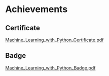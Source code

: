 

# Achievements
## Certificate
[Machine_Learning_with_Python_Certificate.pdf](https://prod-files-secure.s3.us-west-2.amazonaws.com/03e82b26-cccb-4906-bb56-adabcbdc0655/0f35a87e-0c16-48ac-af62-4e4cc34c6a19/Machine_Learning_with_Python_Certificate.pdf?X-Amz-Algorithm=AWS4-HMAC-SHA256&X-Amz-Content-Sha256=UNSIGNED-PAYLOAD&X-Amz-Credential=ASIAZI2LB4663FY7GDGM%2F20250204%2Fus-west-2%2Fs3%2Faws4_request&X-Amz-Date=20250204T182001Z&X-Amz-Expires=3600&X-Amz-Security-Token=IQoJb3JpZ2luX2VjEBoaCXVzLXdlc3QtMiJHMEUCIBV3xa22g6%2FFt2HC2M9fkEL7wT8omMwUoDf7BT9xTKc9AiEA5E%2BXOjhAICNeNMiCwnGKtfR6jtl5%2FZeD6z5UdW3%2FqGwq%2FwMIMxAAGgw2Mzc0MjMxODM4MDUiDOepQVogysaBX1e0KyrcA20YCOSbKWn8XeQ%2FoEB7av%2B7MMm9YNuDH3I6Hk1wEvEncuYEiSosO0QC6PS85zriW1IEOCX0igGU8bR01cTLoKAaxID%2FwhmqXhaT6YI4LzpX2UaCt8MnNG8WcP3cyZepbRB1Ot3Ty3P0ID4I0MMIl3jeNxBNMI2HStgMWpPharF6ycLouI5XGqFItalJ70UfYE%2Be%2FjyNv8bV%2FT6Us1bbnOIhDi2M2kIoY9zdZySX8WiGW3kZsDstzsUzKeI%2FN4%2FcXE6%2FwtqxflQjQX00S9x9DLb7QDHIWvM6hbbhPBcOGTT3sbmKwXfHdg1gZCVagVH5iYYnpXPk9dtKFjPggoEVwOyNzQr9M7C4I2PrGpEl8%2FPr736vOVlB3j91r9Z6rs88RUM%2B2bFE9WfazHpVKngz7Ng%2B5kbfTgd6xz4mop8QVYMui9UyO6JTKLSNLdsWXUV08EbEg7CPyZerQW3hd%2FA8tze8lL3ARxX8UdfqCHDH%2FXd7NA0cAIl117yhQjXSs6OjR4n4DuvX1FV%2Bd%2FCoDIDj5jB%2BF112wnIMVIMV6yH1uzV1HJ9YNlVF%2F%2F%2FNllkdAg%2FFRn0K8hT0MPiZLB5tLax7GWHtE6GlnCw0SI2T5ikGWVtLWqb2TPj6XFp7bOvYMO6gib0GOqUBQweqY4j6zBx8nvaLNFcaP8Md%2FaARSJsC2HzwSSev6YLfLb0rpVhgNpGHCh2n2lrykgDjBub5Qq0Li0ybBoZC2ldy8Per0Jg0Lw0FnE5fH%2BRtPTPFw0IheZV6MuheH2XX4ZH3jm7UJm%2B876J1R6ntxawmWPqDVsEviXXlOn1Kknrqbjiz9zTKZkcWJM3EexE1gPBWFXm9E1sJCl166OzWT%2FKcm%2FAc&X-Amz-Signature=9cbde16feef234bded794fec1f57a187e2fa3769a8f20a533fe290dc63cb1d7a&X-Amz-SignedHeaders=host&x-id=GetObject)
## Badge
[Machine_Learning_with_Python_Badge.pdf](https://prod-files-secure.s3.us-west-2.amazonaws.com/03e82b26-cccb-4906-bb56-adabcbdc0655/ff622a22-73d6-44e3-9c7b-e89a8e61b7aa/Machine_Learning_with_Python_Badge.pdf?X-Amz-Algorithm=AWS4-HMAC-SHA256&X-Amz-Content-Sha256=UNSIGNED-PAYLOAD&X-Amz-Credential=ASIAZI2LB4663FY7GDGM%2F20250204%2Fus-west-2%2Fs3%2Faws4_request&X-Amz-Date=20250204T182001Z&X-Amz-Expires=3600&X-Amz-Security-Token=IQoJb3JpZ2luX2VjEBoaCXVzLXdlc3QtMiJHMEUCIBV3xa22g6%2FFt2HC2M9fkEL7wT8omMwUoDf7BT9xTKc9AiEA5E%2BXOjhAICNeNMiCwnGKtfR6jtl5%2FZeD6z5UdW3%2FqGwq%2FwMIMxAAGgw2Mzc0MjMxODM4MDUiDOepQVogysaBX1e0KyrcA20YCOSbKWn8XeQ%2FoEB7av%2B7MMm9YNuDH3I6Hk1wEvEncuYEiSosO0QC6PS85zriW1IEOCX0igGU8bR01cTLoKAaxID%2FwhmqXhaT6YI4LzpX2UaCt8MnNG8WcP3cyZepbRB1Ot3Ty3P0ID4I0MMIl3jeNxBNMI2HStgMWpPharF6ycLouI5XGqFItalJ70UfYE%2Be%2FjyNv8bV%2FT6Us1bbnOIhDi2M2kIoY9zdZySX8WiGW3kZsDstzsUzKeI%2FN4%2FcXE6%2FwtqxflQjQX00S9x9DLb7QDHIWvM6hbbhPBcOGTT3sbmKwXfHdg1gZCVagVH5iYYnpXPk9dtKFjPggoEVwOyNzQr9M7C4I2PrGpEl8%2FPr736vOVlB3j91r9Z6rs88RUM%2B2bFE9WfazHpVKngz7Ng%2B5kbfTgd6xz4mop8QVYMui9UyO6JTKLSNLdsWXUV08EbEg7CPyZerQW3hd%2FA8tze8lL3ARxX8UdfqCHDH%2FXd7NA0cAIl117yhQjXSs6OjR4n4DuvX1FV%2Bd%2FCoDIDj5jB%2BF112wnIMVIMV6yH1uzV1HJ9YNlVF%2F%2F%2FNllkdAg%2FFRn0K8hT0MPiZLB5tLax7GWHtE6GlnCw0SI2T5ikGWVtLWqb2TPj6XFp7bOvYMO6gib0GOqUBQweqY4j6zBx8nvaLNFcaP8Md%2FaARSJsC2HzwSSev6YLfLb0rpVhgNpGHCh2n2lrykgDjBub5Qq0Li0ybBoZC2ldy8Per0Jg0Lw0FnE5fH%2BRtPTPFw0IheZV6MuheH2XX4ZH3jm7UJm%2B876J1R6ntxawmWPqDVsEviXXlOn1Kknrqbjiz9zTKZkcWJM3EexE1gPBWFXm9E1sJCl166OzWT%2FKcm%2FAc&X-Amz-Signature=5e930019a7422c36248a4ac4596211df2689ac2b85901b4e5174b27b915d35f1&X-Amz-SignedHeaders=host&x-id=GetObject)